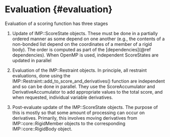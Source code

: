 Evaluation {#evaluation}
==========

Evaluation of a scoring function has three stages

1. Update of IMP::ScoreState objects. These must be done in a partially ordered manner as some depend on one another (e.g., the contents of a non-bonded list depend on the coordinates of a member of a rigid body). The order is computed as part of the [dependencies](@ref dependencies). When OpenMP is used, independent ScoreStates are updated in parallel

1. Evaluation of the IMP::Restraint objects. In principle, all restraint evaluations, done using the IMP::Restraint::add_to_score_and_derivatives() function are independent and so can be done in parallel. They use the ScoreAccumulator and DerivativeAccumulator to add appropriate values to the total score, and when requested, individual variable derivatives.

1. Post-evaluate update of the IMP::ScoreState objects. The purpose of this is mostly so that some amount of processing can occur on derivatives. Primarily, this involves moving derivatives from IMP::core::RigidMember objects to the corresponding IMP::core::RigidBody object.
